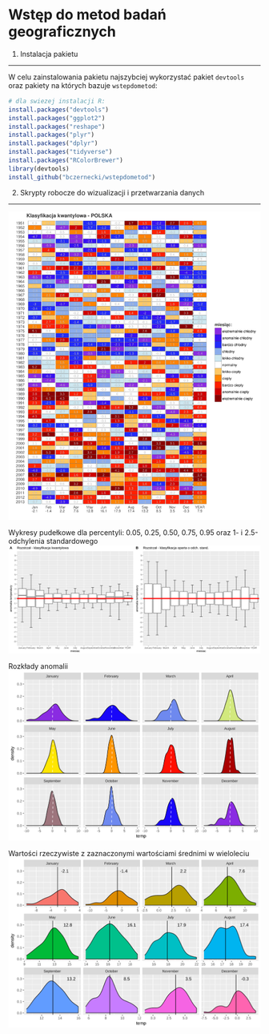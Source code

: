 # Wstęp do metod badań geograficznych

1. Instalacja pakietu
--------------------
W celu zainstalowania pakietu najszybciej wykorzystać pakiet `devtools` oraz pakiety na których bazuje `wstepdometod`:

``` r
# dla swiezej instalacji R:
install.packages("devtools")
install.packages("ggplot2")
install.packages("reshape")
install.packages("plyr")
install.packages("dplyr")
install.packages("tidyverse")
install.packages("RColorBrewer")
library(devtools)
install_github("bczernecki/wstepdometod")
```


2. Skrypty robocze do wizualizacji i przetwarzania danych
--------------------


![Klasyfikacja kwantylowa temperatur miesięcznych w Polsce - źródło danych meteorologicznych IMGW-PIB](dywan_kwantylowa.svg)


Wykresy pudełkowe dla percentyli: 0.05, 0.25, 0.50, 0.75, 0.95 oraz 1- i 2.5-odchylenia standardowego
![Wykres pudełkowy rozkładu miesięcznych temperatur powietrza w Polsce](boxplot.svg)

Rozkłady anomalii
![Rozkład prawdopodobieństwa miesięcznych anomalii temperatury powietrza](polygon.svg)

Wartości rzeczywiste z zaznaczonymi wartościami średnimi w wieloleciu
![Rozkład prawdopodobieństwa miesięcznych temperatur powietrza w Polsce](polygon_surowe.svg)